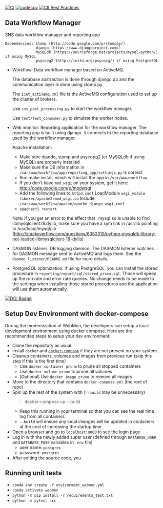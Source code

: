 
[![CI](https://github.com/neutrons/data_workflow/actions/workflows/ci.yml/badge.svg?branch=next)](https://github.com/neutrons/data_workflow/actions/workflows/ci.yml?query=branch:next)
[![codecov](https://codecov.io/gh/neutrons/data_workflow/branch/next/graph/badge.svg?token=q1f07RUI88)](https://codecov.io/gh/neutrons/data_workflow)
[![CII Best Practices](https://bestpractices.coreinfrastructure.org/projects/5504/badge)](https://bestpractices.coreinfrastructure.org/projects/5504)

Data Workflow Manager
---------------------

SNS data workflow manager and reporting app

	Dependencies: stomp (http://code.google.com/p/stomppy/)
	              django (https://www.djangoproject.com/)
	              MySQLdb (https://sourceforge.net/projects/mysql-python/) if using MySQL
	              psycopg2 (http://initd.org/psycopg/) if using PostgreSQL

- Workflow: Data workflow manager based on ActiveMQ.

	The database abstraction is done through django.db and the
	communication layer is done using stomp.py

	The `icat_activemq.xml` file is the ActiveMQ configuration used to set up the
	cluster of brokers.

	Use `sns_post_processing.py` to start the workflow manager.

	Use `test/test_consumer.py` to simulate the worker nodes.

- Web monitor: Reporting application for the workflow manager.
	The reporting app is built using django. It connects to the reporting
	database used by the workflow manager.

	Apache installation:
	- Make sure djando, stomp and psycopq2 (or MySQLdb if using MySQL) are properly installed
	- Make sure the DB information in `/var/www/workflow/app/reporting_app/settings.py` is correct
	- Run make install, which will install the app in `/var/www/workflow`
	- If you don't have `mod_wsgi` on your system, get it here: http://code.google.com/p/modwsgi
	- Add the following lines to `httpd.conf`
		LoadModule `wsgi_module libexec/apache2/mod_wsgi.so`
		Include `/var/www/workflow/apache/apache_django_wsgi.conf`
	- `apachectl restart`

	Note: if you get an error to the effect that _mysql.so is unable to find libmysqlclient.18.dylib,
	make sure you have a sym link in /usr/lib pointing to /usr/local/mysql/lib
	(http://stackoverflow.com/questions/6383310/python-mysqldb-library-not-loaded-libmysqlclient-18-dylib)

- DASMON listener: DB logging daemon.
    The DASMON listener watches for DASMON message sent to ActiveMQ and logs them.
	See the `dasmon_listener/README.md` file for more details.

- PostgreSQL optimization:
	If using PostgreSQL, you can install the stored procedure in `reporting/report/sql/stored_procs.sql`.
	Those will speed up the run rate and error rate queries. No change needs to be made
	to the settings when installing those stored procedures and the application will
	use them automatically.

[![DOI Badge](https://zenodo.org/badge/4139/neutrons/data_workflow.png)](http://dx.doi.org/10.5281/zenodo.10054)

## Setup Dev Environment with docker-compose

During the modernization of WebMon, the developers can setup a local development environment using docker compose.
Here are the recommended steps to setup your dev environment:

- Clone the repository as usual.
- Install `docker` and [`docker-compose`](https://docs.docker.com/compose/install/) if they are not present on your system.
- Cleanup containers, volumes and images from previous run (skip this step if this is the first time)
  - Use `docker container prune` to prune all stopped containers
  - Use `docker volume prune` to prune all volumes
  - [Optional] Use `docker image prune` to remove all images
- Move to the directory that contains `docker-compose.yml` (the root of repo)
- Spin up the rest of the system with (`--build` may be unnecessary)
  > docker-compose up --build
  - Keep this running in your terminal so that you can see the real time log from all containers
  - `--build` will ensure any local changes will be updated in containers at the cost of increasing the startup time
- Open a browser and go to `localhost:8000` to see the login page
- Log in with the newly added super user (defined through `DATABASE_USER` and `DATABASE_PASS` variables in `.env` file)
  - user name: `postgres`
  - password: `postgres`
- After editing the source code, you


## Running unit tests

- `conda env create -f environment_webmon.yml`
- `conda activate webmon`
- `python -m pip install -r requirements_test.txt`
- `python -m pytest src`
